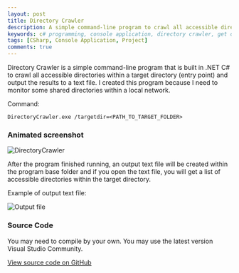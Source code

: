 ```yaml
---
layout: post
title: Directory Crawler
description: A simple command-line program to crawl all accessible directories recursively within a target directory and outputs the results into a text file.
keywords: c# programming, console application, directory crawler, get directories
tags: [CSharp, Console Application, Project]
comments: true
---
```


Directory Crawler is a simple command-line program that is built in .NET C# to crawl all accessible directories within a target directory (entry point) and output the results to a text file. I created this program because I need to monitor some shared directories within a local network.

Command:

```shell
DirectoryCrawler.exe /targetdir=<PATH_TO_TARGET_FOLDER> 
```

### Animated screenshot

![DirectoryCrawler](https://i.imgur.com/Re1267D.gif)

After the program finished running, an output text file will be created within the program base folder and if you open the text file, you will get a list of accessible directories within the target directory.

Example of output text file:

![Output file](http://i.imgur.com/qaUZ9n3.png)

### Source Code

You may need to compile by your own. You may use the latest version Visual Studio Community.

[View source code on GitHub](https://github.com/heiswayi/DirectoryCrawler)
